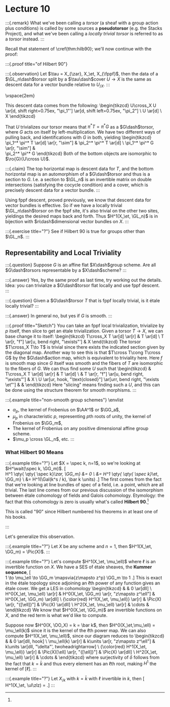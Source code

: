 # Lecture 10

:::{.remark}
What we've been calling a *torsor* (a sheaf with a group action plus conditions) is called by some sources a **pseudotorsor** (e.g. the Stacks Project), and what we've been calling a *locally trivial torsor* is referred to as a *torsor* instead.
:::

Recall that statement of \cref{thm:hilb90}; we'll now continue with the proof:

:::{.proof title="of Hilbert 90"}

:::{.observation}
Let $\tau = X_{\zar}, X_\et, X_{\fppf}$, then the data of a $\GL_n\dash$torsor split by a $\tau\dash$cover $U\to X$ is the same as descent data for a vector bundle relative to $U_{/X}$.
:::

\vspace{2em}

This descent data comes from the following: 
\begin{tikzcd}
U\cross_X U
 \ar[d, shift right=0.75ex, "\pi_1"'] 
 \ar[d, shift left=0.75ex, "\pi_2"]
\\
U
  \ar[d]
\\
X 
\end{tikzcd}

That $U$ trivializes our torsor means that $\pi^* T = \pi^* G$ as a $G\dash$torsor, where $G$ acts on itself by left-multiplication.
We have two different ways of pulling back, and identifications with $G$ in both, yielding
\begin{tikzcd}
\pi_1^* \pi^* T 
  \ar[d]
  \ar[r, "\sim"]
& 
\pi_2^* \pi^* T 
  \ar[d]
\\
\pi_1^* \pi^* G
  \ar[r, "\sim"]
&  
\pi_2^* \pi^* G
\end{tikzcd}
Both of the bottom objects are isomorphic to $\ro{G}{U\cross U}$.

:::{.claim}
The top horizontal map is descent data for $T$, and the bottom horizontal map is an automorphism of a $G\dash$torsor and thus is a section to $G$.
I.e. a section to $\GL_n$ is an invertible matrix on double intersections (satisfying the cocycle condition) and a cover, which is precisely descent data for a vector bundle.
:::

Using fppf descent, proved previously, we know that descent data for vector bundles is effective.
So if we have a locally trivial $\GL_n\dash$torsor on the fppf site, it's also trivial on the other two sites, yieldings the desired maps back and forth.
Thus $H^1(X_\et, \GL_n)$ is in bijection with $n\dash$dimensional vector bundles on $X$.
:::

:::{.exercise title="?"}
See if Hilbert 90 is true for groups other than $\GL_n$.
:::

## Representability and Local Triviality

:::{.question}
Suppose $G$ is an affine flat $X\dash$group scheme.
Are all $G\dash$torsors representable by a $X\dash$scheme?
:::

:::{.answer}
Yes, by the same proof as last time, try working out the details.
Idea: you can trivialize a $G\dash$torsor flat locally and use fppf descent.
:::

:::{.question}
Given a $G\dash$torsor $T$ that is fppf locally trivial, is it étale locally trivial?
:::

:::{.answer}
In general no, but yes if $G$ is smooth.
:::

:::{.proof title="Sketch"}
You can take an fppf local trivialization, trivialize by $p$ itself, then slice to get an étale trivialization.
Given a torsor $T\to X$, we can base change it to itself:
\begin{tikzcd}
T\cross_X T 
  \ar[d]
  \ar[r]
& T 
  \ar[d]
\\
T 
  \ar[r, "f"]
  \ar[u, bend right, "\exists"']
& X 
\end{tikzcd}
The torsor $T\cross_X T\to T$ is trivial since there exists the indicated section given by the diagonal map.
Another way to see this is that $T\cross T\cong T\cross G$ by the $G\dash$action map, which is equivalent to triviality here.
Here $f$ is smooth map since $G$ itself was smooth and the fibers of $T$ are isomorphic to the fibers of $G$.
We can thus find some $U$ such that
\begin{tikzcd}
&
T\cross_X T 
  \ar[d]
  \ar[r]
& T 
  \ar[d]
\\
&
T 
  \ar[r, "f"]
  \ar[u, bend right, "\exists"']
& X 
\\
U 
  \ar[ur, hook, "\text{closed}"]
  \ar[urr, bend right, "\exists \et"']
& &
\end{tikzcd}
Here "slicing" means finding such a $U$, and this can be done using the structure theorem for smooth morphisms.
:::

:::{.example title="non-smooth group schemes"}
\envlist

- $\alpha_p$, the kernel of Frobenius on $\AA^1$ or $\GG_a$,
- $\mu_p$ in characteristic $p$, representing $p$th roots of unity, the kernel of Frobenius on $\GG_m$,
- The kernel of Frobenius on any positive dimensional affine group scheme.
- $\mu_p \cross \GL_n$, etc.
:::

### What Hilbert 90 Means

:::{.example title="?"}
Let $X = \spec k, n=1$, so we're looking at $H^\wait(\spec k, \GG_m)$.
\[  
H^1 \qty{ \qty{ \spec k}_\zar, \GG_m} 
&= 0 \\
&= 
H^1 \qty{ \qty{ \spec k}_\et, \GG_m}  \\
&=
H^1(\Gal(k^s / k), \bar k \units)
.\]
The first comes from the fact that we're looking at line bundles of spec of a field, i.e. a point, which are all trivial.
The last line comes from our previous discussion of the isomorphism between étale cohomology of fields and Galois cohomology.
Etymology: the fact that this cohomology is zero is usually what's called **Hilbert 90**.[^why_90]

[^why_90]: 
This is called "90" since Hilbert numbered his theorems in at least one of his books.

:::

Let's generalize this observation.

:::{.example title="?"}
Let $X$ be any scheme and $n=1$, then
$H^1(X_\et, \GG_m) = \Pic(X)$.
:::

:::{.example title="?"}
Let's compute $H^1(X_\et, \mu_\ell)$ where $\ell$ is an invertible function on $X$.
We have a SES of étale sheaves, the **Kummer sequence**,
\[  
1 \to \mu_\ell \to \GG_m \mapsvia{z\mapsto z^p} \GG_m \to 1
.\]
This is exact in the étale topology since adjoining an $\ell$th power of any function gives an étale cover.
We get a LES in cohomology
\begin{tikzcd}
&
&
0 \ar[dll]
\\
H^0(X_\et, \mu_\ell)
  \ar[r]
&
H^0(X_\et, \GG_m)
  \ar[r, "z\mapsto z^\ell"]
&
H^0(X_\et, \GG_m)
  \ar[dll]
\\
{\color{red} H^1(X_\et, \mu_\ell)}
  \ar[r]
&
\Pic(X)
  \ar[r, "{[\ell]}"]
&
\Pic(X)
  \ar[dll]
\\
H^2(X_\et, \mu_\ell)
  \ar[r]
&
\cdots
&
\end{tikzcd}
We know that $H^0(X_\et, \GG_m)$ are invertible functions on $X$, and the red term is what we'd like to compute.

Suppose now $H^0(X, \OO_X) = k = \bar k$, then $H^0(X_\et,\mu_\ell) = \mu_\ell(k)$ since it is the kernel of the $\ell$th power map.
We can also compute $H^1(X_\et, \mu_\ell)$, since our diagram reduces to
\begin{tikzcd}
&
&
0 \ar[dll, hook]
\\
\mu_\ell(k)
  \ar[r]
&
k\units
  \ar[r, "z\mapsto z^\ell"]
&
k\units
  \ar[dll, "\delta"', twoheadrightarrow]
\\
{\color{red} H^1(X_\et, \mu_\ell)}
  \ar[r]
&
\Pic(X)[\ell]
  \ar[r, "{[\ell]}"]
&
\Pic(X)
  \ar[dll]
\\
H^2(X_\et, \mu_\ell)
  \ar[r]
&
\cdots
&
\end{tikzcd}
where surjectivity of $\delta$ follows from the fact that $k=\bar k$ and thus every element has an $\ell$th root, making $H^1$ the kernel of $[\ell]$.
:::

:::{.example title="?"}
Let $X_{/k}$ with $k=\bar k$ with $\ell$ invertible in $k$, then
\[  
H^1(X_\et, \ul\zlz) = 
.\]
:::
